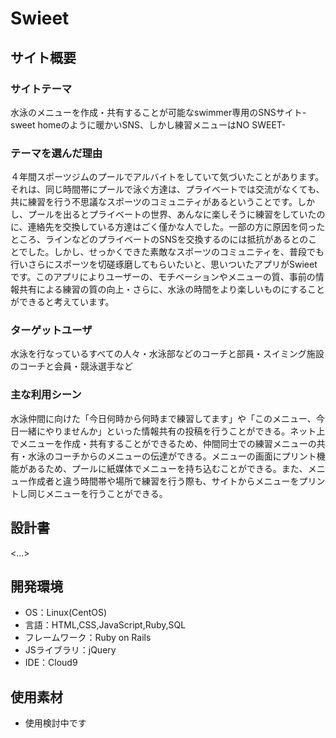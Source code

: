 # Swieet

## サイト概要
### サイトテーマ
水泳のメニューを作成・共有することが可能なswimmer専用のSNSサイト-sweet homeのように暖かいSNS、しかし練習メニューはNO SWEET-

### テーマを選んだ理由
４年間スポーツジムのプールでアルバイトをしていて気づいたことがあります。それは、同じ時間帯にプールで泳ぐ方達は、プライベートでは交流がなくても、共に練習を行う不思議なスポーツのコミュニティがあるということです。しかし、プールを出るとプライベートの世界、あんなに楽しそうに練習をしていたのに、連絡先を交換している方達はごく僅かな人でした。一部の方に原因を伺ったところ、ラインなどのプライベートのSNSを交換するのには抵抗があるとのことでした。しかし、せっかくできた素敵なスポーツのコミュニティを、普段でも行いさらにスポーツを切磋琢磨してもらいたいと、思いついたアプリがSwieetです。このアプリによりユーザーの、モチベーションやメニューの質、事前の情報共有による練習の質の向上・さらに、水泳の時間をより楽しいものにすることができると考えています。

### ターゲットユーザ
水泳を行なっているすべての人々・水泳部などのコーチと部員・スイミング施設のコーチと会員・競泳選手など

### 主な利用シーン
水泳仲間に向けた「今日何時から何時まで練習してます」や「このメニュー、今日一緒にやりませんか」といった情報共有の投稿を行うことができる。ネット上でメニューを作成・共有することができるため、仲間同士での練習メニューの共有・水泳のコーチからのメニューの伝達ができる。メニューの画面にプリント機能があるため、プールに紙媒体でメニューを持ち込むことができる。また、メニュー作成者と違う時間帯や場所で練習を行う際も、サイトからメニューをプリントし同じメニューを行うことができる。

## 設計書
<...>

## 開発環境
- OS：Linux(CentOS)
- 言語：HTML,CSS,JavaScript,Ruby,SQL
- フレームワーク：Ruby on Rails
- JSライブラリ：jQuery
- IDE：Cloud9

## 使用素材
- 使用検討中です